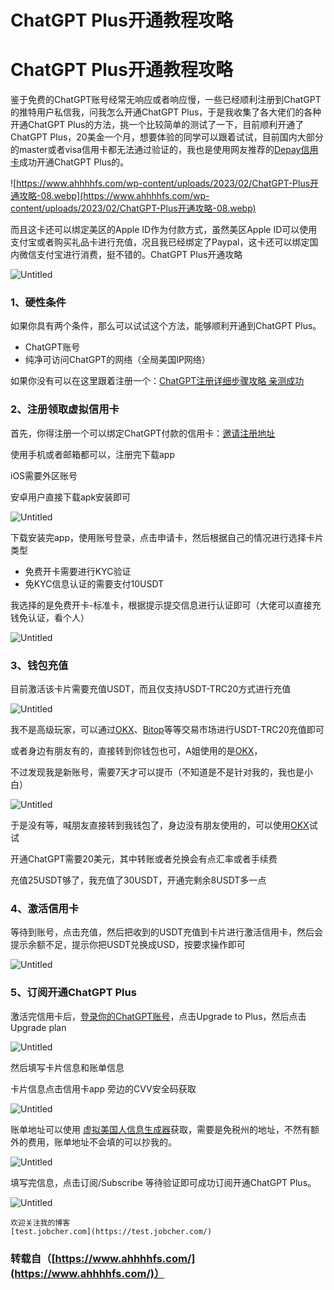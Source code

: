 # ChatGPT Plus开通教程攻略


# ChatGPT Plus开通教程攻略

鉴于免费的ChatGPT账号经常无响应或者响应慢，一些已经顺利注册到ChatGPT的推特用户私信我，问我怎么开通ChatGPT Plus，于是我收集了各大佬们的各种开通ChatGPT Plus的方法，挑一个比较简单的测试了一下，目前顺利开通了ChatGPT Plus，20美金一个月，想要体验的同学可以跟着试试，目前国内大部分的master或者visa信用卡都无法通过验证的，我也是使用网友推荐的[Depay信用卡](https://depay.depay.one/web-app/register-h5?invitCode=679139&lang=zh-cn)成功开通ChatGPT Plus的。

![https://www.ahhhhfs.com/wp-content/uploads/2023/02/ChatGPT-Plus开通攻略-08.webp](https://www.ahhhhfs.com/wp-content/uploads/2023/02/ChatGPT-Plus开通攻略-08.webp)

而且这卡还可以绑定美区的Apple ID作为付款方式，虽然美区Apple ID可以使用支付宝或者购买礼品卡进行充值，况且我已经绑定了Paypal，这卡还可以绑定国内微信支付宝进行消费，挺不错的。ChatGPT Plus开通攻略

![Untitled](/images/ChatGPT-Plus/Untitled.png)

### 1、硬性条件

如果你具有两个条件，那么可以试试这个方法，能够顺利开通到ChatGPT Plus。

- ChatGPT账号
- 纯净可访问ChatGPT的网络（全局美国IP网络）

如果你没有可以在这里跟着注册一个：[ChatGPT注册详细步骤攻略 亲测成功](https://www.ahhhhfs.com/38046/)

### 2、注册领取虚拟信用卡

首先，你得注册一个可以绑定ChatGPT付款的信用卡：[邀请注册地址](https://depay.depay.one/web-app/register-h5?invitCode=679139&lang=zh-cn)

使用手机或者邮箱都可以，注册完下载app

iOS需要外区账号

安卓用户直接下载apk安装即可

![Untitled](/images/ChatGPT-Plus/Untitled%201.png)

下载安装完app，使用账号登录，点击申请卡，然后根据自己的情况进行选择卡片类型

- 免费开卡需要进行KYC验证
- 免KYC信息认证的需要支付10USDT

我选择的是免费开卡-标准卡，根据提示提交信息进行认证即可（大佬可以直接充钱免认证，看个人）

![Untitled](/images/ChatGPT-Plus/Untitled%202.png)

### 3、钱包充值

目前激活该卡片需要充值USDT，而且仅支持USDT-TRC20方式进行充值

![Untitled](/images/ChatGPT-Plus/Untitled%203.png)

我不是高级玩家，可以通过[OKX](https://cnouyi.care/join/12916698)、[Bitop](https://www.bitop.com/?ru=uQw4R5)等等交易市场进行USDT-TRC20充值即可

或者身边有朋友有的，直接转到你钱包也可，A姐使用的是[OKX](https://cnouyi.care/join/12916698)，

不过发现我是新账号，需要7天才可以提币（不知道是不是针对我的，我也是小白）

![Untitled](/images/ChatGPT-Plus/Untitled%204.png)

于是没有等，喊朋友直接转到我钱包了，身边没有朋友使用的，可以使用[OKX](https://cnouyi.care/join/12916698)试试

开通ChatGPT需要20美元，其中转账或者兑换会有点汇率或者手续费

充值25USDT够了，我充值了30USDT，开通完剩余8USDT多一点

### 4、激活信用卡

等待到账号，点击充值，然后把收到的USDT充值到卡片进行激活信用卡，然后会提示余额不足，提示你把USDT兑换成USD，按要求操作即可

![Untitled](/images/ChatGPT-Plus/Untitled%205.png)

### 5、订阅开通ChatGPT Plus

激活完信用卡后，[登录你的ChatGPT账号](https://chat.openai.com/chat)，点击Upgrade to Plus，然后点击Upgrade plan

![Untitled](/images/ChatGPT-Plus/Untitled%206.png)

然后填写卡片信息和账单信息

卡片信息点击信用卡app 旁边的CVV安全码获取

![Untitled](/images/ChatGPT-Plus/Untitled%207.png)

账单地址可以使用 [虚拟美国人信息生成器](https://www.ahhhhfs.com/38074/)获取，需要是免税州的地址，不然有额外的费用，账单地址不会填的可以抄我的。

![Untitled](/images/ChatGPT-Plus/Untitled%208.png)

填写完信息，点击订阅/Subscribe 等待验证即可成功订阅开通ChatGPT Plus。

![Untitled](/images/ChatGPT-Plus/Untitled%209.png)

```
欢迎关注我的博客  
[test.jobcher.com](https://test.jobcher.com/)
```

### 转载自（[https://www.ahhhhfs.com/](https://www.ahhhhfs.com/)）
